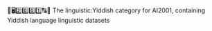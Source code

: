🧠️🖥️2️⃣️0️⃣️0️⃣️1️⃣️🔠️🔢️ The linguistic:Yiddish category for AI2001, containing Yiddish language linguistic datasets 
